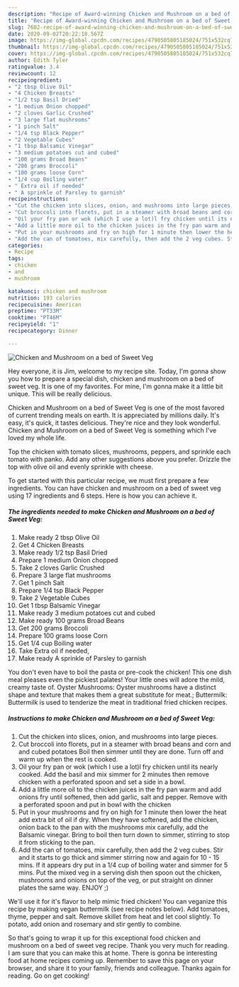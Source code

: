 ```yaml
---
description: "Recipe of Award-winning Chicken and Mushroom on a bed of Sweet Veg"
title: "Recipe of Award-winning Chicken and Mushroom on a bed of Sweet Veg"
slug: 7602-recipe-of-award-winning-chicken-and-mushroom-on-a-bed-of-sweet-veg
date: 2020-09-02T20:22:18.567Z
image: https://img-global.cpcdn.com/recipes/4790505805185024/751x532cq70/chicken-and-mushroom-on-a-bed-of-sweet-veg-recipe-main-photo.jpg
thumbnail: https://img-global.cpcdn.com/recipes/4790505805185024/751x532cq70/chicken-and-mushroom-on-a-bed-of-sweet-veg-recipe-main-photo.jpg
cover: https://img-global.cpcdn.com/recipes/4790505805185024/751x532cq70/chicken-and-mushroom-on-a-bed-of-sweet-veg-recipe-main-photo.jpg
author: Edith Tyler
ratingvalue: 3.4
reviewcount: 12
recipeingredient:
- "2 tbsp Olive Oil"
- "4 Chicken Breasts"
- "1/2 tsp Basil Dried"
- "1 medium Onion chopped"
- "2 cloves Garlic Crushed"
- "3 large flat mushrooms"
- "1 pinch Salt"
- "1/4 tsp Black Pepper"
- "2 Vegetable Cubes"
- "1 tbsp Balsamic Vinegar"
- "3 medium potatoes cut and cubed"
- "100 grams Broad Beans"
- "200 grams Broccoli"
- "100 grams loose Corn"
- "1/4 cup Boiling water"
- " Extra oil if needed"
- " A sprinkle of Parsley to garnish"
recipeinstructions:
- "Cut the chicken into slices, onion, and mushrooms into large pieces."
- "Cut broccoli into florets, put in a steamer with broad beans and corn and and cubed potatoes Boil then simmer until they are done. Turn off  and warm up when the rest is cooked."
- "Oil your fry pan or wok (which I use a lot)l fry chicken until its nearly cooked. Add the basil and mix  simmer for 2 minutes then remove chicken with a perforated spoon and set a side in a bowl."
- "Add a little more oil to the chicken juices in the fry pan warm and add onions fry until softened, then add garlic, salt and pepper. Remove with a perforated spoon and put in bowl with the chicken"
- "Put in your mushrooms and fry on high for 1 minute then lower the heat add extra bit of oil if dry. When they have softened, add the chicken, onion back to the pan with the mushrooms mix carefully, add the Balsamic vinegar. Bring to boil then turn down to simmer, stirring to stop it from sticking to the pan."
- "Add the can of tomatoes, mix carefully, then add the 2 veg cubes. Stir and it starts to go thick and simmer stirring now and again for 10 - 15 mins. If it appears dry put in a 1/4 cup of boiling water and simmer for 5 mins. Put the mixed veg in a serving dish then spoon out the chicken, mushrooms and onions on top of the veg, or put straight on dinner plates the same way. ENJOY  ;)"
categories:
- Recipe
tags:
- chicken
- and
- mushroom

katakunci: chicken and mushroom 
nutrition: 193 calories
recipecuisine: American
preptime: "PT33M"
cooktime: "PT46M"
recipeyield: "1"
recipecategory: Dinner

---
```



![Chicken and Mushroom on a bed of Sweet Veg](https://img-global.cpcdn.com/recipes/4790505805185024/751x532cq70/chicken-and-mushroom-on-a-bed-of-sweet-veg-recipe-main-photo.jpg)

Hey everyone, it is Jim, welcome to my recipe site. Today, I'm gonna show you how to prepare a special dish, chicken and mushroom on a bed of sweet veg. It is one of my favorites. For mine, I'm gonna make it a little bit unique. This will be really delicious.

Chicken and Mushroom on a bed of Sweet Veg is one of the most favored of current trending meals on earth. It is appreciated by millions daily. It's easy, it's quick, it tastes delicious. They're nice and they look wonderful. Chicken and Mushroom on a bed of Sweet Veg is something which I've loved my whole life.

Top the chicken with tomato slices, mushrooms, peppers, and sprinkle each tomato with panko. Add any other suggestions above you prefer. Drizzle the top with olive oil and evenly sprinkle with cheese.


To get started with this particular recipe, we must first prepare a few ingredients. You can have chicken and mushroom on a bed of sweet veg using 17 ingredients and 6 steps. Here is how you can achieve it.

<!--inarticleads1-->

##### The ingredients needed to make Chicken and Mushroom on a bed of Sweet Veg:

1. Make ready 2 tbsp Olive Oil
1. Get 4 Chicken Breasts
1. Make ready 1/2 tsp Basil Dried
1. Prepare 1 medium Onion chopped
1. Take 2 cloves Garlic Crushed
1. Prepare 3 large flat mushrooms
1. Get 1 pinch Salt
1. Prepare 1/4 tsp Black Pepper
1. Take 2 Vegetable Cubes
1. Get 1 tbsp Balsamic Vinegar
1. Make ready 3 medium potatoes cut and cubed
1. Make ready 100 grams Broad Beans
1. Get 200 grams Broccoli
1. Prepare 100 grams loose Corn
1. Get 1/4 cup Boiling water
1. Take  Extra oil if needed,
1. Make ready  A sprinkle of Parsley to garnish


You don&#39;t even have to boil the pasta or pre-cook the chicken! This one dish meal pleases even the pickiest palates! Your little ones will adore the mild, creamy taste of. Oyster Mushrooms: Oyster mushrooms have a distinct shape and texture that makes them a great substitute for meat.; Buttermilk: Buttermilk is used to tenderize the meat in traditional fried chicken recipes. 

<!--inarticleads2-->

##### Instructions to make Chicken and Mushroom on a bed of Sweet Veg:

1. Cut the chicken into slices, onion, and mushrooms into large pieces.
1. Cut broccoli into florets, put in a steamer with broad beans and corn and and cubed potatoes Boil then simmer until they are done. Turn off  and warm up when the rest is cooked.
1. Oil your fry pan or wok (which I use a lot)l fry chicken until its nearly cooked. Add the basil and mix  simmer for 2 minutes then remove chicken with a perforated spoon and set a side in a bowl.
1. Add a little more oil to the chicken juices in the fry pan warm and add onions fry until softened, then add garlic, salt and pepper. Remove with a perforated spoon and put in bowl with the chicken
1. Put in your mushrooms and fry on high for 1 minute then lower the heat add extra bit of oil if dry. When they have softened, add the chicken, onion back to the pan with the mushrooms mix carefully, add the Balsamic vinegar. Bring to boil then turn down to simmer, stirring to stop it from sticking to the pan.
1. Add the can of tomatoes, mix carefully, then add the 2 veg cubes. Stir and it starts to go thick and simmer stirring now and again for 10 - 15 mins. If it appears dry put in a 1/4 cup of boiling water and simmer for 5 mins. Put the mixed veg in a serving dish then spoon out the chicken, mushrooms and onions on top of the veg, or put straight on dinner plates the same way. ENJOY  ;)


We&#39;ll use it for it&#39;s flavor to help mimic fried chicken! You can veganize this recipe by making vegan buttermilk (see recipe notes below). Add tomatoes, thyme, pepper and salt. Remove skillet from heat and let cool slightly. To potato, add onion and rosemary and stir gently to combine. 

So that's going to wrap it up for this exceptional food chicken and mushroom on a bed of sweet veg recipe. Thank you very much for reading. I am sure that you can make this at home. There is gonna be interesting food at home recipes coming up. Remember to save this page on your browser, and share it to your family, friends and colleague. Thanks again for reading. Go on get cooking!
